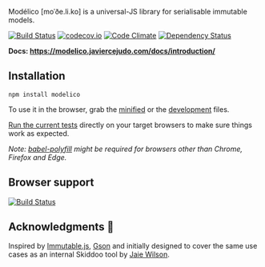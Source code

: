 Modélico \[moˈðe.li.ko\] is a universal-JS library for serialisable immutable
models.

[![Build Status](https://travis-ci.org/javiercejudo/modelico.svg?branch=master)](https://travis-ci.org/javiercejudo/modelico)
[![codecov.io](https://codecov.io/github/javiercejudo/modelico/coverage.svg?branch=master)](https://codecov.io/github/javiercejudo/modelico?branch=master)
[![Code Climate](https://codeclimate.com/github/javiercejudo/modelico/badges/gpa.svg)](https://codeclimate.com/github/javiercejudo/modelico)
[![Dependency Status](https://gemnasium.com/badges/github.com/javiercejudo/modelico.svg)](https://gemnasium.com/github.com/javiercejudo/modelico)

**Docs: https://modelico.javiercejudo.com/docs/introduction/**

## Installation

    npm install modelico

To use it in the browser, grab the
[minified](https://raw.githubusercontent.com/javiercejudo/modelico/master/dist/modelico.min.js)
or the
[development](https://raw.githubusercontent.com/javiercejudo/modelico/master/dist/modelico.js)
files.

[Run the current tests](https://rawgit.com/javiercejudo/modelico/master/test/browser/index.html)
directly on your target browsers to make sure things work as expected.

*Note: [babel-polyfill](https://babeljs.io/docs/usage/polyfill/) might be
required for browsers other than Chrome, Firefox and Edge.*

## Browser support

[![Build Status](https://saucelabs.com/browser-matrix/modelico.svg)](https://saucelabs.com/u/modelico)

## Acknowledgments :bow:

Inspired by [Immutable.js](https://github.com/facebook/immutable-js),
[Gson](https://github.com/google/gson) and initially designed to cover
the same use cases as an internal Skiddoo tool by
[Jaie Wilson](https://github.com/jaiew).
